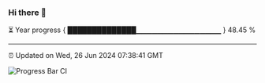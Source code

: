 ### Hi there 👋

⏳ Year progress { ██████████████▁▁▁▁▁▁▁▁▁▁▁▁▁▁▁▁ } 48.45 %

---

⏰ Updated on Wed, 26 Jun 2024 07:38:41 GMT

![Progress Bar CI](https://github.com/IshwaranRudhara/GIT-ACTION/workflows/Progress%20Bar%20CI/badge.svg)
